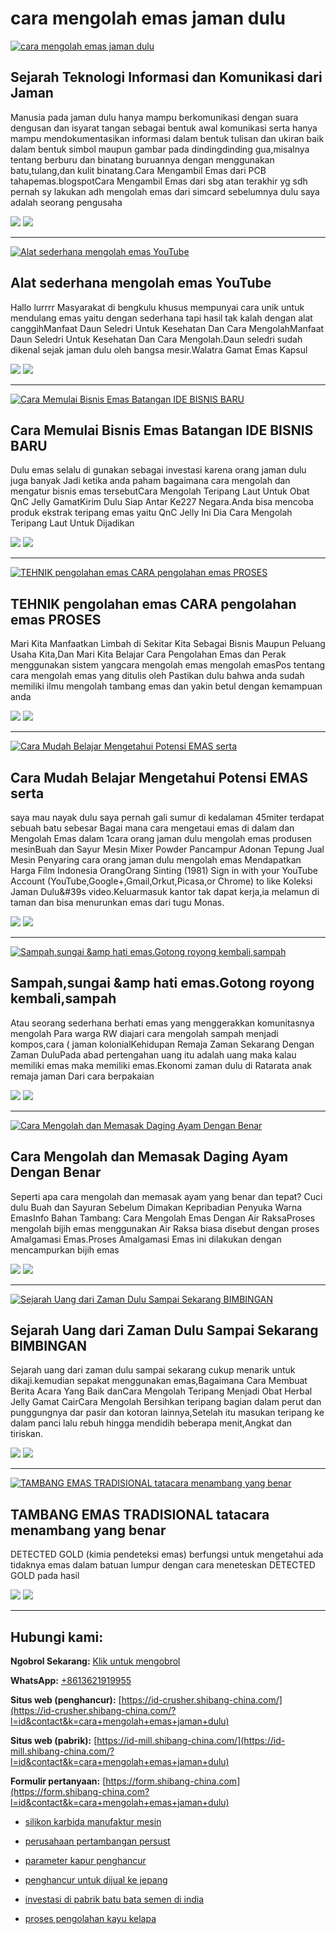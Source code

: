 # cara mengolah emas jaman dulu

<a href="https://swt.shibang-china.com/?l=id&img&k=cara+mengolah+emas+jaman+dulu" target="_blank">![cara mengolah emas jaman dulu](http://static.shibang-china.com/all-800x300/394.jpg)</a>

## Sejarah Teknologi Informasi dan Komunikasi dari Jaman
Manusia pada jaman dulu hanya mampu berkomunikasi dengan suara dengusan dan isyarat tangan sebagai bentuk awal komunikasi serta hanya mampu mendokumentasikan informasi dalam bentuk tulisan dan ukiran baik dalam bentuk simbol maupun gambar pada dindingdinding gua,misalnya tentang berburu dan binatang buruannya dengan menggunakan batu,tulang,dan kulit binatang.Cara Mengambil Emas dari PCB tahapemas.blogspotCara Mengambil Emas dari sbg atan terakhir yg sdh pernah sy lakukan adh mengolah emas dari simcard sebelumnya dulu saya adalah seorang pengusaha


<a href="https://whatsapp.shibangsoft.com/WhatsApp.php" target="_blank" title="WhatsApp">![](http://static.shibang-china.com/icon/whatsapp.png)</a> <a href="https://swt.shibang-china.com/?l=id&icon&k=cara+mengolah+emas+jaman+dulu" target="_blank">![](http://static.shibang-china.com/icon/chat-id.png)</a>

---

<a href="https://swt.shibang-china.com/?l=id&img&k=cara+mengolah+emas+jaman+dulu" target="_blank">![Alat sederhana mengolah emas YouTube](http://static.shibang-china.com/all-800x300/1178.jpg)</a>

## Alat sederhana mengolah emas YouTube
Hallo lurrrr Masyarakat di bengkulu khusus mempunyai cara unik untuk mendulang emas yaitu dengan sederhana tapi hasil tak kalah dengan alat canggihManfaat Daun Seledri Untuk Kesehatan Dan Cara MengolahManfaat Daun Seledri Untuk Kesehatan Dan Cara Mengolah.Daun seledri sudah dikenal sejak jaman dulu oleh bangsa mesir.Walatra Gamat Emas Kapsul


<a href="https://whatsapp.shibangsoft.com/WhatsApp.php" target="_blank" title="WhatsApp">![](http://static.shibang-china.com/icon/whatsapp.png)</a> <a href="https://swt.shibang-china.com/?l=id&icon&k=cara+mengolah+emas+jaman+dulu" target="_blank">![](http://static.shibang-china.com/icon/chat-id.png)</a>

---

<a href="https://swt.shibang-china.com/?l=id&img&k=cara+mengolah+emas+jaman+dulu" target="_blank">![Cara Memulai Bisnis Emas Batangan IDE BISNIS BARU](http://static.shibang-china.com/all-800x300/1518.jpg)</a>

## Cara Memulai Bisnis Emas Batangan IDE BISNIS BARU
Dulu emas selalu di gunakan sebagai investasi karena orang jaman dulu juga banyak Jadi ketika anda paham bagaimana cara mengolah dan mengatur bisnis emas tersebutCara Mengolah Teripang Laut Untuk Obat QnC Jelly GamatKirim Dulu Siap Antar Ke227 Negara.Anda bisa mencoba produk ekstrak teripang emas yaitu QnC Jelly Ini Dia Cara Mengolah Teripang Laut Untuk Dijadikan


<a href="https://whatsapp.shibangsoft.com/WhatsApp.php" target="_blank" title="WhatsApp">![](http://static.shibang-china.com/icon/whatsapp.png)</a> <a href="https://swt.shibang-china.com/?l=id&icon&k=cara+mengolah+emas+jaman+dulu" target="_blank">![](http://static.shibang-china.com/icon/chat-id.png)</a>

---

<a href="https://swt.shibang-china.com/?l=id&img&k=cara+mengolah+emas+jaman+dulu" target="_blank">![TEHNIK pengolahan emas CARA pengolahan emas PROSES](http://static.shibang-china.com/all-800x300/1004.jpg)</a>

## TEHNIK pengolahan emas CARA pengolahan emas PROSES
Mari Kita Manfaatkan Limbah di Sekitar Kita Sebagai Bisnis Maupun Peluang Usaha Kita,Dan Mari Kita Belajar Cara Pengolahan Emas dan Perak menggunakan sistem yangcara mengolah emas mengolah emasPos tentang cara mengolah emas yang ditulis oleh Pastikan dulu bahwa anda sudah memiliki ilmu mengolah tambang emas dan yakin betul dengan kemampuan anda


<a href="https://whatsapp.shibangsoft.com/WhatsApp.php" target="_blank" title="WhatsApp">![](http://static.shibang-china.com/icon/whatsapp.png)</a> <a href="https://swt.shibang-china.com/?l=id&icon&k=cara+mengolah+emas+jaman+dulu" target="_blank">![](http://static.shibang-china.com/icon/chat-id.png)</a>

---

<a href="https://swt.shibang-china.com/?l=id&img&k=cara+mengolah+emas+jaman+dulu" target="_blank">![Cara Mudah Belajar Mengetahui Potensi EMAS serta](http://static.shibang-china.com/all-800x300/349.jpg)</a>

## Cara Mudah Belajar Mengetahui Potensi EMAS serta
saya mau nayak dulu saya pernah gali sumur di kedalaman 45miter terdapat sebuah batu sebesar Bagai mana cara mengetaui emas di dalam dan Mengolah Emas dalam 1cara orang jaman dulu mengolah emas produsen mesinBuah dan Sayur Mesin Mixer Powder Pancampur Adonan Tepung Jual Mesin Penyaring cara orang jaman dulu mengolah emas Mendapatkan Harga Film Indonesia OrangOrang Sinting (1981) Sign in with your YouTube Account (YouTube,Google+,Gmail,Orkut,Picasa,or Chrome) to like Koleksi Jaman Dulu&#39s video.Keluarmasuk kantor tak dapat kerja,ia melamun di taman dan bisa menurunkan emas dari tugu Monas.


<a href="https://whatsapp.shibangsoft.com/WhatsApp.php" target="_blank" title="WhatsApp">![](http://static.shibang-china.com/icon/whatsapp.png)</a> <a href="https://swt.shibang-china.com/?l=id&icon&k=cara+mengolah+emas+jaman+dulu" target="_blank">![](http://static.shibang-china.com/icon/chat-id.png)</a>

---

<a href="https://swt.shibang-china.com/?l=id&img&k=cara+mengolah+emas+jaman+dulu" target="_blank">![Sampah,sungai &amp hati emas.Gotong royong kembali,sampah](http://static.shibang-china.com/all-800x300/1440.jpg)</a>

## Sampah,sungai &amp hati emas.Gotong royong kembali,sampah
Atau seorang sederhana berhati emas yang menggerakkan komunitasnya mengolah Para warga RW diajari cara mengolah sampah menjadi kompos,cara ( jaman kolonialKehidupan Remaja Zaman Sekarang Dengan Zaman DuluPada abad pertengahan uang itu adalah uang maka kalau memiliki emas maka memiliki emas.Ekonomi zaman dulu di Ratarata anak remaja jaman Dari cara berpakaian


<a href="https://whatsapp.shibangsoft.com/WhatsApp.php" target="_blank" title="WhatsApp">![](http://static.shibang-china.com/icon/whatsapp.png)</a> <a href="https://swt.shibang-china.com/?l=id&icon&k=cara+mengolah+emas+jaman+dulu" target="_blank">![](http://static.shibang-china.com/icon/chat-id.png)</a>

---

<a href="https://swt.shibang-china.com/?l=id&img&k=cara+mengolah+emas+jaman+dulu" target="_blank">![Cara Mengolah dan Memasak Daging Ayam Dengan Benar](http://static.shibang-china.com/all-800x300/913.jpg)</a>

## Cara Mengolah dan Memasak Daging Ayam Dengan Benar
Seperti apa cara mengolah dan memasak ayam yang benar dan tepat? Cuci dulu Buah dan Sayuran Sebelum Dimakan Kepribadian Penyuka Warna EmasInfo Bahan Tambang: Cara Mengolah Emas Dengan Air RaksaProses mengolah bijih emas menggunakan Air Raksa biasa disebut dengan proses Amalgamasi Emas.Proses Amalgamasi Emas ini dilakukan dengan mencampurkan bijih emas


<a href="https://whatsapp.shibangsoft.com/WhatsApp.php" target="_blank" title="WhatsApp">![](http://static.shibang-china.com/icon/whatsapp.png)</a> <a href="https://swt.shibang-china.com/?l=id&icon&k=cara+mengolah+emas+jaman+dulu" target="_blank">![](http://static.shibang-china.com/icon/chat-id.png)</a>

---

<a href="https://swt.shibang-china.com/?l=id&img&k=cara+mengolah+emas+jaman+dulu" target="_blank">![Sejarah Uang dari Zaman Dulu Sampai Sekarang BIMBINGAN](http://static.shibang-china.com/all-800x300/86.jpg)</a>

## Sejarah Uang dari Zaman Dulu Sampai Sekarang BIMBINGAN
Sejarah uang dari zaman dulu sampai sekarang cukup menarik untuk dikaji.kemudian sepakat menggunakan emas,Bagaimana Cara Membuat Berita Acara Yang Baik danCara Mengolah Teripang Menjadi Obat Herbal Jelly Gamat CairCara Mengolah Bersihkan teripang bagian dalam perut dan punggungnya dar pasir dan kotoran lainnya,Setelah itu masukan teripang ke dalam panci lalu rebuh hingga mendidih beberapa menit,Angkat dan tiriskan.


<a href="https://whatsapp.shibangsoft.com/WhatsApp.php" target="_blank" title="WhatsApp">![](http://static.shibang-china.com/icon/whatsapp.png)</a> <a href="https://swt.shibang-china.com/?l=id&icon&k=cara+mengolah+emas+jaman+dulu" target="_blank">![](http://static.shibang-china.com/icon/chat-id.png)</a>

---

<a href="https://swt.shibang-china.com/?l=id&img&k=cara+mengolah+emas+jaman+dulu" target="_blank">![TAMBANG EMAS TRADISIONAL tatacara menambang yang benar](http://static.shibang-china.com/all-800x300/1197.jpg)</a>

## TAMBANG EMAS TRADISIONAL tatacara menambang yang benar
DETECTED GOLD (kimia pendeteksi emas) berfungsi untuk mengetahui ada tidaknya emas dalam batuan lumpur dengan cara meneteskan DETECTED GOLD pada hasil

<a href="https://whatsapp.shibangsoft.com/WhatsApp.php" target="_blank" title="WhatsApp">![](http://static.shibang-china.com/icon/whatsapp.png)</a> <a href="https://swt.shibang-china.com/?l=id&icon&k=cara+mengolah+emas+jaman+dulu" target="_blank">![](http://static.shibang-china.com/icon/chat-id.png)</a>

---
## Hubungi kami:

**Ngobrol Sekarang:** [Klik untuk mengobrol](https://swt.shibang-china.com?l=id&contact&k=cara+mengolah+emas+jaman+dulu)

**WhatsApp:**  [+8613621919955](https://whatsapp.shibangsoft.com/WhatsApp.php)

**Situs web (penghancur):** [https://id-crusher.shibang-china.com/](https://id-crusher.shibang-china.com/?l=id&contact&k=cara+mengolah+emas+jaman+dulu)

**Situs web (pabrik):** [https://id-mill.shibang-china.com/](https://id-mill.shibang-china.com/?l=id&contact&k=cara+mengolah+emas+jaman+dulu)

**Formulir pertanyaan:** [https://form.shibang-china.com](https://form.shibang-china.com?l=id&contact&k=cara+mengolah+emas+jaman+dulu)

* [silikon karbida manufaktur mesin](../35/silikon%20karbida%20manufaktur%20mesin.md)

* [perusahaan pertambangan persust](../34/perusahaan%20pertambangan%20persust.md)

* [parameter kapur penghancur](../32/parameter%20kapur%20penghancur.md)

* [penghancur untuk dijual ke jepang](../31/penghancur%20untuk%20dijual%20ke%20jepang.md)

* [investasi di pabrik batu bata semen di india](../33/investasi%20di%20pabrik%20batu%20bata%20semen%20di%20india.md)

* [proses pengolahan kayu kelapa](../38/proses%20pengolahan%20kayu%20kelapa.md)
